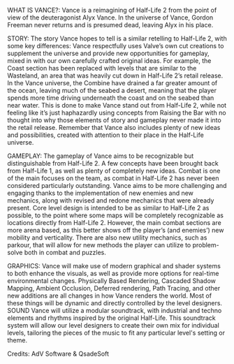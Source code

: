 WHAT IS VANCE?: Vance is a reimagining of Half-Life 2 from the point of view of the deuteragonist Alyx Vance. In the universe of Vance, Gordon Freeman never returns and is presumed dead, leaving Alyx in his place.

STORY:  The story Vance hopes to tell is a similar retelling to Half-Life 2, with some key differences: Vance respectfully uses Valve’s own cut creations to supplement the universe and provide new opportunities for gameplay, mixed in with our own carefully crafted original ideas. For example, the Coast section has been replaced with levels that are similar to the Wasteland, an area that was heavily cut down in Half-Life 2’s retail release. In the Vance universe, the Combine have drained a far greater amount of the ocean, leaving much of the seabed a desert, meaning that the player spends more time driving underneath the coast and on the seabed than near water. This is done to make Vance stand out from Half-Life 2, while not feeling like it’s just haphazardly using concepts from Raising the Bar with no thought into why those elements of story and gameplay never made it into the retail release. Remember that Vance also includes plenty of new ideas and possibilities, created with attention to their place in the Half-Life universe.

GAMEPLAY:  The gameplay of Vance aims to be recognizable but distinguishable from Half-Life 2. A few concepts have been brought back from Half-Life 1, as well as plenty of completely new ideas. Combat is one of the main focuses on the team, as combat in Half-Life 2 has never been considered particularly outstanding. Vance aims to be more challenging and engaging thanks to the implementation of new enemies and new mechanics, along with revised and redone mechanics that were already present. Core level design is intended to be as similar to Half-Life 2 as possible, to the point where some maps will be completely recognizable as locations directly from Half-Life 2. However, the main combat sections are more arena based, as this better shows off the player’s (and enemies’) new mobility and verticality. There are also new utility mechanics, such as parkour, that will allow for new methods the player can utilize to problem-solve both in combat and puzzles.

GRAPHICS:  Vance will make use of modern graphical and shader systems to both enhance the visuals, as well as provide more options for real-time environmental changes. Physically Based Rendering, Cascaded Shadow Mapping, Ambient Occlusion, Deferred rendering, Path Tracing, and other new additions are all changes in how Vance renders the world. Most of these things will be dynamic and directly controlled by the level designers. SOUND Vance will utilize a modular soundtrack, with industrial and techno elements and rhythms inspired by the original Half-Life. This soundtrack system will allow our level designers to create their own mix for individual levels, tailoring the pieces of the music to fit any particular level's setting or theme.

Credits: AdV Software & QsadeSoft
